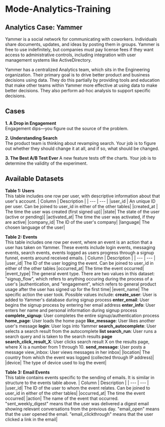 # Mode-Analytics-Training
## Analytics Case: Yammer
Yammer is a social network for communicating with coworkers. Individuals share documents, updates, and ideas by posting them in groups. Yammer is free to use indefinitely, but companies must pay license fees if they want access to administrative controls, including integration with user management systems like ActiveDirectory.

Yammer has a centralized Analytics team, which sits in the Engineering organization. Their primary goal is to drive better product and business decisions using data. They do this partially by providing tools and education that make other teams within Yammer more effective at using data to make better decisions. They also perform ad-hoc analysis to support specific decisions.

## Cases
**1. A Drop in Engagement**\
Engagement dips—you figure out the source of the problem.

**2. Understanding Search**\
The product team is thinking about revamping search. Your job is to figure out whether they should change it at all, and if so, what should be changed.

**3. The Best A/B Test Ever**
A new feature tests off the charts. Your job is to determine the validity of the experiment.

## Available Datasets
**Table 1: Users**\
This table includes one row per user, with descriptive information about that user's account.
| Column | Description |
| --- | --- |
|user_id    | An unique ID per user. Can be joined to user_id in either of the other tables|
|created_at | The time the user was created (first signed up)|
|state|	The state of the user (active or pending)|
|activated_at|	The time the user was activated, if they are active|
|company_id|	The ID of the user's company|
|language|	The chosen language of the user|

**Table 2: Events**\
This table includes one row per event, where an event is an action that a user has taken on Yammer. These events include login events, messaging events, search events, events logged as users progress through a signup funnel, events around received emails.
| Column | Description |
| --- | --- |
|user_id|	The ID of the user logging the event. Can be joined to user\_id in either of the other tables
|occurred_at|	The time the event occurred|
|event_type|	The general event type. There are two values in this dataset: "signup_flow", which refers to anything occuring during the process of a user's |authentication, and "engagement", which refers to general product usage after the user has signed up for the first time|
|event_name|	The specific action the user took. Possible values include: **create_user**: User is added to Yammer's database during signup process **enter_email**: User begins the signup process by entering her email address **enter_info**: User enters her name and personal information during signup process **complete_signup**: User completes the entire signup/authentication process **home_page**: User loads the home page **like_message**: User likes another user's message **login**: User logs into Yammer **search_autocomplete**: User selects a search result from the autocomplete **list search_run**: User runs a search query and is taken to the search results **page search_click_result_X**: User clicks search result X on the results page, where X is a number from 1 through 10. **send_message**: User posts a message view_inbox: User views messages in her inbox|
|location|	The country from which the event was logged (collected through IP address)|
|device|	The type of device used to log the event|

**Table 3: Email Events**\
This table contains events specific to the sending of emails. It is similar in structure to the events table above.
| Column | Description |
| --- | --- |
|user_id|	The ID of the user to whom the event relates. Can be joined to user_id in either of the other tables|
|occurred_at|	The time the event occurred|
|action|	The name of the event that occurred. "sent_weekly_digest" means that the user was delivered a digest email showing relevant conversations from the previous day. "email_open" means that the user opened the email. "email_clickthrough" means that the user clicked a link in the email|
